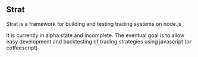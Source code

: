 Strat
-----

Strat is a framework for building and testing trading systems on node.js

It is currently in alpha state and incomplete. The eventual goal is to allow easy
development and backtesting of trading strategies using javascript (or coffeescript)
